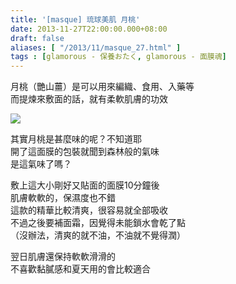 ```yaml
---
title: '[masque] 琉球美肌 月桃'
date: 2013-11-27T22:00:00.000+08:00
draft: false
aliases: [ "/2013/11/masque_27.html" ]
tags : [glamorous - 保養おたく, glamorous - 面膜魂]
---
```


月桃（艷山薑）是可以用來編織、食用、入藥等  
而提煉來敷面的話，就有柔軟肌膚的功效  

[![](https://2.bp.blogspot.com/-iB6P4C4ydv4/XCd9O1uKUhI/AAAAAAAACwY/BZaL6cwb6-wZM97-5inSViavMAHz-kWHgCLcBGAs/s640/79.jpg)](https://2.bp.blogspot.com/-iB6P4C4ydv4/XCd9O1uKUhI/AAAAAAAACwY/BZaL6cwb6-wZM97-5inSViavMAHz-kWHgCLcBGAs/s1600/79.jpg)

其實月桃是甚麼味的呢？不知道耶  
開了這面膜的包裝就聞到森林般的氣味  
是這氣味了嗎？  
  
敷上這大小剛好又貼面的面膜10分鐘後  
肌膚軟軟的，保濕度也不錯  
這款的精華比較清爽，很容易就全部吸收  
不過之後要補面霜，因覺得未能鎖水會乾了點  
（沒辦法，清爽的就不油，不油就不覺得潤）  
  
翌日肌膚還保持軟軟滑滑的  
不喜歡黏膩感和夏天用的會比較適合